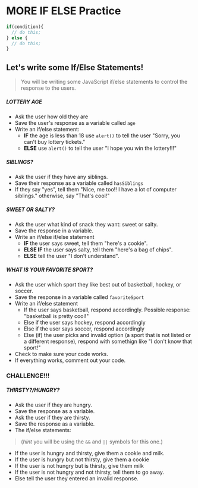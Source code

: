 # MORE IF ELSE Practice

```JavaScript
if(condition){
  // do this;
} else {
  // do this;
}
```

## Let's write some If/Else Statements!
> You will be writing some JavaScript if/else statements to control the response to the users.

##### LOTTERY AGE 
- Ask the user how old they are
- Save the user's response as a variable called `age`
- Write an if/else statement:
  - **IF** the age is less than 18 use `alert()` to tell the user "Sorry, you can't buy lottery tickets."
  - **ELSE** use `alert()` to tell the user "I hope you win the lottery!!!"
  
##### SIBLINGS?
- Ask the user if they have any siblings.
- Save their response as a variable called `hasSiblings`
- If they say "yes", tell them "Nice, me too!! I have a lot of computer siblings." otherwise, say "That's cool!"

##### SWEET OR SALTY?
- Ask the user what kind of snack they want: sweet or salty.
- Save the response in a variable.
- Write an if/else if/else statement
  - **IF** the user says sweet, tell them "here's a cookie".
  - **ELSE IF** the user says salty, tell them "here's a bag of chips".
  - **ELSE** tell the user "I don't understand".


##### WHAT IS YOUR FAVORITE SPORT?
- Ask the user which sport they like best out of basketball, hockey, or soccer.
- Save the response in a variable called `favoriteSport`
- Write an if/else statement
  - If the user says basketball, respond accordingly. Possible response: "basketball is pretty cool!"
  - Else if the user says hockey, respond accordingly
  - Else if the user says soccer, respond accordingly
  - Else (if) the user picks and invalid option (a sport that is not listed or a different response), respond with somethign like "I don't know that sport!"
- Check to make sure your code works.
- If everything works, comment out your code.

### CHALLENGE!!!

##### THIRSTY?/HUNGRY?
- Ask the user if they are hungry.
- Save the response as a variable.
- Ask the user if they are thirsty.
- Save the response as a variable.
- The if/else statements:
>(*hint* you will be using the `&&` and `||` symbols for this one.)
  - If the user is hungry and thirsty, give them a cookie and milk. 
  - If the user is hungry but not thirsty, give them a cookie
  - If the user is not hungry but is thirsty, give them milk
  - If the user is not hungry and not thirsty, tell them to go away.
  - Else tell the user they entered an invalid response.


